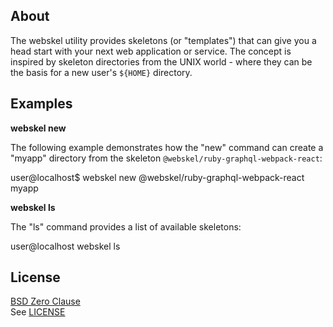 ## About

The webskel utility provides skeletons (or "templates") that can give
you a head start with your next web application or service. The concept
is inspired by skeleton directories from the UNIX world - where they can
be the basis for a new user's `${HOME}` directory.

## Examples

**webskel new**

The following example demonstrates how the "new" command can create a
"myapp" directory from the skeleton `@webskel/ruby-graphql-webpack-react`:

   user@localhost$ webskel new @webskel/ruby-graphql-webpack-react myapp

**webskel ls**

The "ls" command provides a list of available skeletons:

   user@localhost webskel ls

## License

[BSD Zero Clause](https://choosealicense.com/licenses/0bsd/) <br>
See [LICENSE](./LICENSE)
